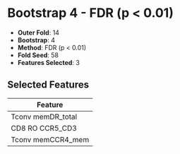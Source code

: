 # Bootstrap 4 - FDR (p < 0.01)

- **Outer Fold**: 14
- **Bootstrap**: 4
- **Method**: FDR (p < 0.01)
- **Fold Seed**: 58
- **Features Selected**: 3

## Selected Features

| Feature |
|---------|
| Tconv memDR_total |
| CD8 RO CCR5_CD3 |
| Tconv memCCR4_mem |
